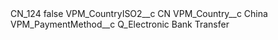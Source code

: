 <?xml version="1.0" encoding="UTF-8"?>
<CustomMetadata xmlns="http://soap.sforce.com/2006/04/metadata" xmlns:xsi="http://www.w3.org/2001/XMLSchema-instance" xmlns:xsd="http://www.w3.org/2001/XMLSchema">
    <label>CN_124</label>
    <protected>false</protected>
    <values>
        <field>VPM_CountryISO2__c</field>
        <value xsi:type="xsd:string">CN</value>
    </values>
    <values>
        <field>VPM_Country__c</field>
        <value xsi:type="xsd:string">China</value>
    </values>
    <values>
        <field>VPM_PaymentMethod__c</field>
        <value xsi:type="xsd:string">Q_Electronic Bank Transfer</value>
    </values>
</CustomMetadata>
